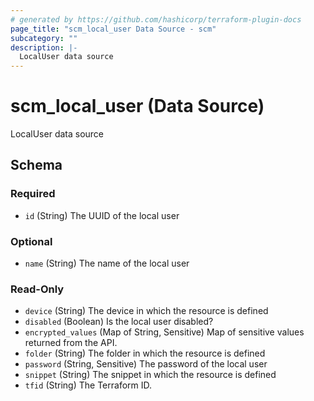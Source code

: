```yaml
---
# generated by https://github.com/hashicorp/terraform-plugin-docs
page_title: "scm_local_user Data Source - scm"
subcategory: ""
description: |-
  LocalUser data source
---
```


# scm_local_user (Data Source)

LocalUser data source



<!-- schema generated by tfplugindocs -->
## Schema

### Required

- `id` (String) The UUID of the local user

### Optional

- `name` (String) The name of the local user

### Read-Only

- `device` (String) The device in which the resource is defined
- `disabled` (Boolean) Is the local user disabled?
- `encrypted_values` (Map of String, Sensitive) Map of sensitive values returned from the API.
- `folder` (String) The folder in which the resource is defined
- `password` (String, Sensitive) The password of the local user
- `snippet` (String) The snippet in which the resource is defined
- `tfid` (String) The Terraform ID.
